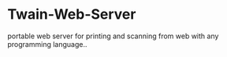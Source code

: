 # Twain-Web-Server
portable web server for printing and scanning from web with any programming language..
